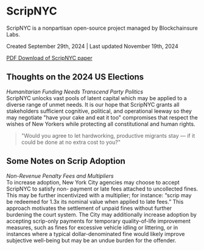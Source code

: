 # ScripNYC
ScripNYC is a nonpartisan open-source project managed by Blockchainsure Labs.

Created September 29th, 2024  |  Last updated November 19th, 2024

[PDF Download of ScripNYC paper](https://drive.google.com/file/d/1co6wfLnVhDHaoYxBQv1HClU-tLyUD2Yh/view?usp=sharing)

## Thoughts on the 2024 US Elections
<i>Humanitarian Funding Needs Transcend Party Politics</i><br>
ScripNYC unlocks vast pools of latent capital which may be applied to a diverse range of unmet needs. It is our hope that ScripNYC grants all stakeholders sufficient cognitive, political, and operational leeway so they may negotiate "have your cake and eat it too" compromises that respect the wishes of New Yorkers while protecting all constitutional and human rights.

>"Would you agree to let hardworking, productive migrants stay — if it could be done at no extra cost to you?"


## Some Notes on Scrip Adoption

<i>Non-Revenue Penalty Fees and Multipliers</i><br>
To increase adoption, New York City agencies may choose to accept ScripNYC to satisfy non- payment or late fees attached to uncollected fines. This may be further incentivized with a multiplier; for instance: “scrip may be redeemed for 1.3x its nominal value when applied to late fees.” This approach motivates the settlement of unpaid fines without further burdening the court system. The City may additionally increase adoption by accepting scrip-only payments for temporary quality-of-life improvement measures, such as fines for excessive vehicle idling or littering, or in instances where a typical dollar-denominated fine would likely improve subjective well-being but may be an undue burden for the offender.
